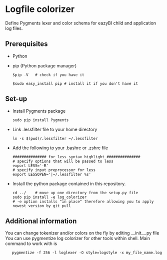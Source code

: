 # Logfile colorizer
Define Pygments lexer and color schema for eazyBI child and application log files.

Prerequisites
-------------

 - Python
 - pip (Python package manager)

       $pip -V   # check if you have it

       $sudo easy_install pip # install it if you don't have it

Set-up
-------------
 - Install Pygments package

       sudo pip install Pygments

 - Link .lessfilter file to your home directory

       ln -s $(pwd)/.lessfilter ~/.lessfilter

 - Add the following to your .bashrc or .zshrc file

       ############### for less syntax highlight ###############
       # specify options that will be passed to less
       export LESS='-R'
       # specify input preprocessor for less
       export LESSOPEN='|~/.lessfilter %s'
 - Install the python package contained in this repository.

       cd ../    # move up one directory from the setup.py file
       sudo pip install -e log_colorizer
       # -e option installs "in place" therefore allowing you to apply newest version by git pull

Additional information
-------------
You can change tokenizer and/or colors on the fly by editing \_\_init__.py file
You can use pygmentize log colorizer for other tools within shell. Main command to work with is

       pygmentize -f 256 -l loglexer -O style=logstyle -x my_file_name.log
